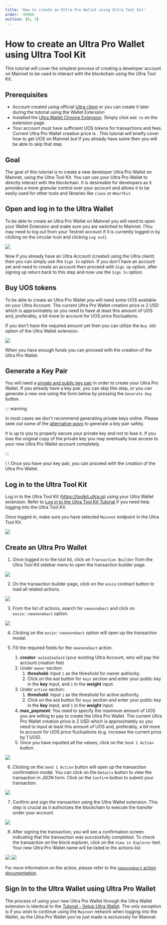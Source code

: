 ```yaml
---
title: 'How to create an Ultra Pro Wallet using Ultra Tool Kit'
order: -99988
oultine: [0, 5]
---
```


# How to create an Ultra Pro Wallet using Ultra Tool Kit

This tutorial will cover the simplest process of creating a developer account on Mainnet to be used to interact with the blockchain using the Ultra Tool Kit.

## Prerequisites

-   Account created using official [Ultra client](https://ultra.io/) or you can create it later during the tutorial using the Wallet Extension
-   Installed the [Ultra Wallet Chrome Extension](https://chromewebstore.google.com/detail/ultra-wallet/kjjebdkfeagdoogagbhepmbimaphnfln). Simply click `Add to` on the extension page
-   Your account must have sufficient UOS tokens for transactions and fees. Current Ultra Pro Wallet creation price is <OracleConversion :amount="2.0" scope="......2nf5.o4" :param="70000" />. This tutorial will briefly cover how to get UOS on Mainnet but if you already have some then you will be able to skip that step

## Goal

The goal of this tutorial is to create a new developer Ultra Pro Wallet on Mainnet, using the Ultra Tool Kit. You can use your Ultra Pro Wallet to directly interact with the blockchain. It is desireable for developers as it provides a more granular control over your account and allows it to be easily used for other tools and libraries like `cleos` or `Wharfkit`.

## Open and log in to the Ultra Wallet

To be able to create an Ultra Pro Wallet on Mainnet you will need to open your Wallet Extension and make sure you are switched to Mainnet. (You may need to log out from your Testnet account if it is currently logged in by clicking on the circular icon and clicking `Log out`).

![](./images/UltraProWallet/wallet-mainnet-selection.png)

Now if you already have an Ultra Account (created using the Ultra client) then you can simply use the `Sign In` option. If you don't have an account yet and need to create an account then proceed with `Sign Up` option, after signing up return back to this step and now use the `Sign In` option.

## Buy UOS tokens

To be able to create an Ultra Pro Wallet you will need some UOS available on your Ultra Account. The current Ultra Pro Wallet creation price is 2 USD which is approximately <OracleConversion :amount="2.0" scope="......2nf5.o4" :param="70000" /> so you need to have at least this amount of UOS and, preferably, a bit more to account for UOS price fluctuations.

If you don't have the required amount yet then you can utilize the `Buy UOS` option of the Ultra Wallet extension.

![](./images/UltraProWallet/wallet-buy-uos.png)

When you have enough funds you can proceed with the creation of the Ultra Pro Wallet.

## Generate a Key Pair

You will need a [private and public key pair](../../blockchain/general/antelope-ultra/public-and-private-keys.md) in order to create your Ultra Pro Wallet. If you already have a key pair, you can skip this step, or you can generate a new one using the form below by pressing the `Generate Key` button.

::: warning

In most cases we don't recommend generating private keys online. Please seek out some of the [alternative ways](../../blockchain/general/antelope-ultra/public-and-private-keys.md#alternative-ways-to-generate-keypairs) to generate a key pair safely.

It is up to you to properly secure your private key and not to lose it. If you lose the original copy of the private key you may eventually lose access to your new Ultra Pro Wallet account completely.

:::

<KeyGenerator />
\
\
Once you have your key pair, you can proceed with the creation of the Ultra Pro Wallet.

## Log in to the Ultra Tool Kit

Log in to the Ultra Tool Kit (https://toolkit.ultra.io) using your Ultra Wallet extension. Refer to [Log in to the Ultra Tool Kit Tutorial](../fundamentals/tutorial-login-to-toolkit.md) if you need help logging into the Ultra Tool Kit.

Once logged in, make sure you have selected `Mainnet` endpoint in the Ultra Tool Kit.

![](./images/select-network-mainnet-toolkit.png)

## Create an Ultra Pro Wallet

1. Once logged in to the tool kit, click on `Transaction Builder` from the Ultra Tool Kit sidebar menu to open the transaction builder page.

![](./images/toolkit-tx-builder.png)

2. On the transaction builder page, click on the `eosio` contract button to load all related actions.

![](./images/toolkit-tx-builder-select-contract.png)

3. From the list of actions, search for `newnonebact` and click on `eosio::newnonebact` option.

![](./images/toolkit-tx-builder-select-action.png)

4. Clicking on the `eosio::newnonebact` option will open up the transaction modal.

5. Fill the required fields for the `newnonebact` action.
    1. **creator**: `aa1aa2aa3ai4` (your existing Ultra Account, who will pay the account creation fee)
    2. Under `owner` section:
        1. **threshold**: Input `1` as the threshold for owner authority.
        2. Click on the `Add` button for `keys` section and enter your public key in the **key** input, and `1` in the **weight** input.
    3. Under `active` section:
        1. **threshold**: Input `1` as the threshold for active authority.
        2. Click on the `Add` button for `keys` section and enter your public key in the **key** input, and `1` in the **weight** input.
    4. **max_payment**: You need to specify the maximum amount of UOS you are willing to pay to create the Ultra Pro Wallet. The current Ultra Pro Wallet creation price is 2 USD which is approximately <OracleConversion :amount="2.0" scope="......2nf5.o4" :param="70000" /> so you need to input at least this amount of UOS and, preferably, a bit more to account for UOS price fluctuations (e.g. increase the current price by 1 UOS).
    5. Once you have inputted all the values, click on the `Send 1 Action` button.

![](./images/toolkit-newnonebact-form.png)

6. Clicking on the `Send 1 Action` button will open up the transaction confirmation modal. You can click on the `Details` button to view the transaction in JSON form. Click on the `Confirm` button to submit your transaction.

![](./images/toolkit-newnonebact-confirmation-form.png)

7. Confirm and sign the transaction using the Ultra Wallet extension. This step is crucial as it authorizes the blockchain to execute the transfer under your account.

![](./images/ultra-wallet-confirm-tx.png)

8. After signing the transaction, you will see a confirmation screen indicating that the transaction was successfully completed. To check the transaction on the block explorer, click on the `View in Explorer` text. Your new Ultra Pro Wallet name will be listed in the actions list.

![](./images/toolkit-tx-success.png)
![](./images/explorer-account-created.png)

For more information on the action, please refer to the [`newnonebact` action documentation](../../blockchain/contracts/system-contract/system-actions/newnonebact.md).

## Sign In to the Ultra Wallet using Ultra Pro Wallet

The process of using your new Ultra Pro Wallet through the Ultra Wallet extension is identical to the [Tutorial - Setup Ultra Wallet](../fundamentals/tutorial-setup-the-wallet.md). The only exception is if you wish to continue using the `Mainnet` network when logging into the Wallet, as the Ultra Pro Wallet you've just made is exclusively for Mainnet.
